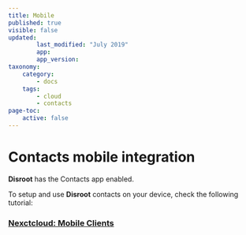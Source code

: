 ```yaml
---
title: Mobile
published: true
visible: false
updated:
        last_modified: "July 2019"
        app:
        app_version:
taxonomy:
    category:
        - docs
    tags:
        - cloud
        - contacts
page-toc:
    active: false
---
```


# Contacts mobile integration

**Disroot** has the Contacts app enabled.

To setup and use **Disroot** contacts on your device, check the following tutorial:

### [Nexctcloud: Mobile Clients](tutorials/cloud/clients/mobile)
